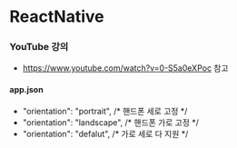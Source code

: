 # ReactNative

### YouTube 강의
- https://www.youtube.com/watch?v=0-S5a0eXPoc 참고

#### app.json
- "orientation": "portrait", /* 핸드폰 세로 고정 */
- "orientation": "landscape", /* 핸드폰 가로 고정 */
- "orientation": "defalut", /* 가로 세로 다 지원 */

